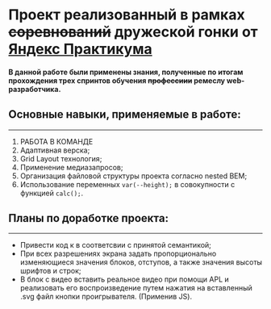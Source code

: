 # **Проект реализованный в рамках ~~соревнований~~ дружеской гонки от [Яндекс Практикума](https://practicum.yandex.ru/)**
#### В данной работе были применены  знания, полученные по итогам прохождения трех спринтов обучения ~~профессиии~~ ремеслу web-разработчика. 

## Основные навыки, применяемые в работе:
___
1. РАБОТА В КОМАНДЕ
2. Адаптивная верска;
3. Grid Layout технология;
4. Применение медиазапросов;
5. Организация файловой структуры проекта согласно nested BEM;
6. Использование переменных ```var(--height);``` в совокупности с функцией ```calc();```.

## Планы по доработке проекта:
___
* Привести код к в соответсвии с принятой семантикой;
* При всех разрешениях экрана задать пропорционально изменяющиеся значения блоков, отступов, а также значения высоты шрифтов и строк;
* В блок с видео вставить реальное видео при помощи APL и реализовать его воспроизведение путем нажатия на вставленный .svg файл кнопки проигрывателя. (Применив JS).
